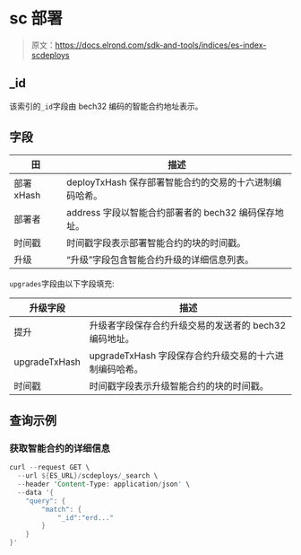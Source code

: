 # sc 部署

> 原文：<https://docs.elrond.com/sdk-and-tools/indices/es-index-scdeploys>

 ## _id

该索引的`_id`字段由 bech32 编码的智能合约地址表示。

## 字段

| 田 | 描述 |
| --- | --- |
| 部署 xHash | deployTxHash 保存部署智能合约的交易的十六进制编码哈希。 |
| 部署者 | address 字段以智能合约部署者的 bech32 编码保存地址。 |
| 时间戳 | 时间戳字段表示部署智能合约的块的时间戳。 |
| 升级 | “升级”字段包含智能合约升级的详细信息列表。 |

`upgrades`字段由以下字段填充:

| 升级字段 | 描述 |
| --- | --- |
| 提升 | 升级者字段保存合约升级交易的发送者的 bech32 编码地址。 |
| upgradeTxHash | upgradeTxHash 字段保存合约升级交易的十六进制编码哈希。 |
| 时间戳 | 时间戳字段表示升级智能合约的块的时间戳。 |

## 查询示例

### 获取智能合约的详细信息

```rust
curl --request GET \
  --url ${ES_URL}/scdeploys/_search \
  --header 'Content-Type: application/json' \
  --data '{
    "query": {
        "match": {
            "_id":"erd..."
        }
    }
}' 
```